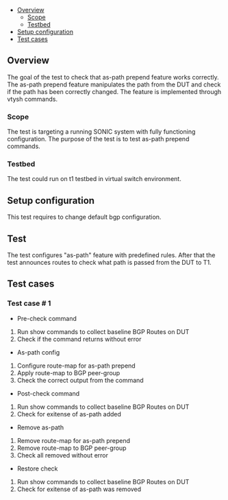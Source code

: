 - [Overview](#overview)
    - [Scope](#scope)
    - [Testbed](#testbed)
- [Setup configuration](#setup-configuration)
- [Test cases](#test-cases)

## Overview
The goal of the test to check that as-path prepend feature works correctly. The as-path prepend feature manipulates the path from the DUT and check if the path has been correctly changed. The feature is implemented through vtysh commands.

### Scope
The test is targeting a running SONIC system with fully functioning configuration. The purpose of the test is to test as-path prepend commands.

### Testbed
The test could run on t1 testbed in virtual switch environment.

## Setup configuration
This test requires to change default bgp configuration.

## Test
The test configures "as-path" feature with predefined rules. After that the test announces routes to check what path is passed from the DUT to T1.

## Test cases
### Test case # 1 
- Pre-check command
1. Run show commands to collect baseline BGP Routes on DUT
2. Check if the command returns without error

- As-path config
1. Configure route-map for as-path prepend
2. Apply route-map to BGP peer-group
3. Check the correct output from the command

- Post-check command
1. Run show commands to collect baseline BGP Routes on DUT
2. Check for exitense of as-path added

- Remove as-path
1. Remove route-map for as-path prepend
2. Remove route-map to BGP peer-group
3. Check all removed without error

- Restore check 
1. Run show commands to collect baseline BGP Routes on DUT
2. Check for exitense of as-path was removed